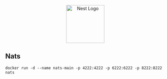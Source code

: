 <p align="center">
  <img src="https://nestjs.com/img/logo-small.svg" width="120" alt="Nest Logo" />
</p>


## Nats

```
docker run -d --name nats-main -p 4222:4222 -p 6222:6222 -p 8222:8222 nats
```
